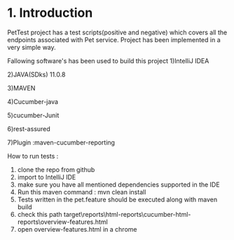 # 1. Introduction
PetTest project has a test scripts(positive and negative) which covers all the endpoints associated with Pet service.
Project has been implemented in a very simple way.

Fallowing software's has been used to build this project
1)IntelliJ IDEA

2)JAVA(SDks) 11.0.8

3)MAVEN

4)Cucumber-java

5)cucumber-Junit

6)rest-assured

7)Plugin :maven-cucumber-reporting


How to run tests :
1. clone the repo from github
2. import to IntelliJ IDE
3. make sure you have all mentioned dependencies supported in the IDE
4. Run this maven command : mvn clean install
5. Tests written in the pet.feature should be executed along with maven build
6. check this path target\reports\html-reports\cucumber-html-reports\overview-features.html
7. open overview-features.html in a chrome


          
